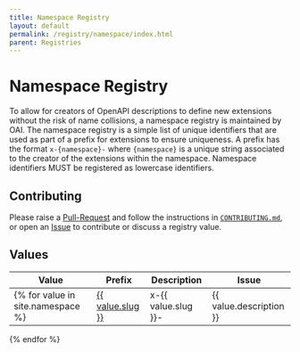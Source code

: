 ```yaml
---
title: Namespace Registry
layout: default
permalink: /registry/namespace/index.html
parent: Registries
---
```


# Namespace Registry

To allow for creators of OpenAPI descriptions to define new extensions without the risk of name collisions, a namespace registry is maintained by OAI. The namespace registry is a simple list of unique identifiers that are used as part of a prefix for extensions to ensure uniqueness. A prefix has the format `x-{namespace}-` where `{namespace}` is a unique string associated to the creator of the extensions within the namespace. Namespace identifiers MUST be registered as lowercase identifiers.

## Contributing

Please raise a
[Pull-Request](https://github.com/OAI/spec.openapis.org/pulls) and
follow the instructions in
[`CONTRIBUTING.md`](https://github.com/OAI/spec.openapis.org/blob/main/CONTRIBUTING.md),
or open an [Issue](https://github.com/OAI/OpenAPI-Specification/issues)
to contribute or discuss a registry value.

## Values

|Value|Prefix|Description|Issue|
|---|---|---|---|
{% for value in site.namespace %}| <a href="./{{ value.slug }}.html">{{ value.slug }}</a> | x-{{ value.slug }}-|{{ value.description }} | {% if value.issue %}<a href="https://github.com/OAI/OpenAPI-Specification/issues/{{ value.issue }}">#{{ value.issue }}</a>{% endif %} |
{% endfor %}
